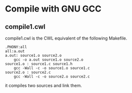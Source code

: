 # Compile with GNU GCC


## compile1.cwl

compile1.cwl is the CWL equivalent of the following Makefile.

```make
.PHONY:all
all:a.out
a.out: source1.o source2.o
	gcc -o a.out source1.o source2.o
source1.o : source1.c source1.h
	gcc -Wall -c -o source1.o source1.c
source2.o : source2.c
	gcc -Wall -c -o source2.o source2.c
```

it compiles two sources and link them.
